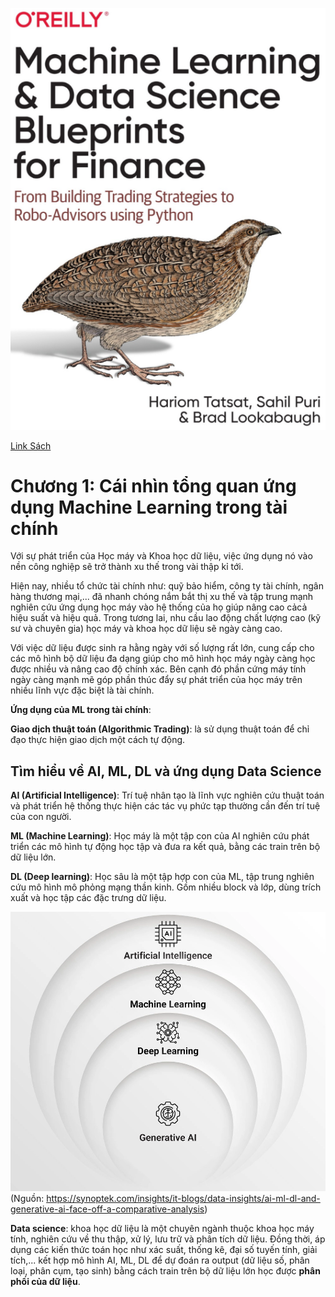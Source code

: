 ![Machine Learning & Data Science Blueprints for Finance](assets/images/ml-ds-for-finance/1-bia.png)

[Link Sách](https://www.oreilly.com/library/view/machine-learning-and/9781492073048/)
# Chương 1: Cái nhìn tổng quan ứng dụng Machine Learning trong tài chính

Với sự phát triển của Học máy và Khoa học dữ liệu, việc ứng dụng nó vào nền công nghiệp sẽ trở thành xu thế trong vài thập kỉ tới.

Hiện nay, nhiều tổ chức tài chính như: quỹ bảo hiểm, công ty tài chính, ngân hàng thương mại,... đã nhanh chóng nắm bắt thị xu thế và tập trung mạnh nghiên cứu ứng dụng học máy vào hệ thống của họ giúp nâng cao cảcả hiệu suất và hiệu quả. Trong tương lai, nhu cầu lao động chất lượng cao (kỹ sư và chuyên gia) học máy và khoa học dữ liệu sẽ ngày càng cao.

Với việc dữ liệu được sinh ra hằng ngày với số lượng rất lớn, cung cấp cho các mô hình bộ dữ liệu đa dạng giúp cho mô hình học máy ngày càng học được nhiều và nâng cao độ chính xác. Bên cạnh đó phần cứng máy tính ngày càng mạnh mẽ góp phần thúc đẩy sự phát triển của học máy trên nhiều lĩnh vực đặc biệt là tài chính.

**Ứng dụng của ML trong tài chính**:

**Giao dịch thuật toán (Algorithmic Trading)**: là sử dụng thuật toán để chỉ đạo thực hiện giao dịch một cách tự động. 
## Tìm hiểu về AI, ML, DL và ứng dụng Data Science

**AI (Artificial Intelligence)**: Trí tuệ nhân tạo là lĩnh vực nghiên cứu thuật toán và phát triển hệ thống thực hiện các tác vụ phức tạp thường cần đến trí tuệ của con người.

**ML (Machine Learning)**: Học máy là một tập con của AI nghiên cứu phát triển các mô hình tự động học tập và đưa ra kết quả, bằng các train trên bộ dữ liệu lớn.

**DL (Deep learning)**: Học sâu là một tập hợp con của ML, tập trung nghiên cứu mô hình mô phỏng mạng thần kinh. Gồm nhiều block và lớp, dùng trích xuất và học tập các đặc trưng dữ liệu.

![Tổng quan về Data Science](assets/images/ml-ds-for-finance/1-tong-quan.png)
(Nguồn:  https://synoptek.com/insights/it-blogs/data-insights/ai-ml-dl-and-generative-ai-face-off-a-comparative-analysis)

**Data science**: khoa học dữ liệu là một chuyên ngành thuộc khoa học máy tính, nghiên cứu về thu thập, xử lý, lưu trữ và phân tích dữ liệu. Đồng thời, áp dụng các kiến thức toán học như xác suất, thống kê, đại số tuyến tính, giải tích,... kết hợp mô hình AI, ML, DL để dự đoán ra output (dữ liệu số, phân loại, phân cụm, tạo sinh) bằng cách train trên bộ dữ liệu lớn học được **phân phối của dữ liệu**.



‌